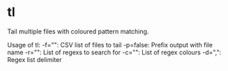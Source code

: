 tl
========

Tail multiple files with coloured pattern matching.

Usage of tl:
	-f="": 		CSV list of files to tail
    -p=false: 	Prefix output with file name
	-r="": 		List of regexs to search for
	-c="": 		List of regex colours
    -d=",":		Regex list delimiter

